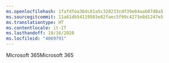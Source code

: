 ```yaml
---
ms.openlocfilehash: 1fafdfea36dc81a5c328233cdf39e84aab07d8a5
ms.sourcegitcommit: 11a61db54119503e82faec5f99c4273e8d1247e5
ms.translationtype: HT
ms.contentlocale: it-IT
ms.lasthandoff: 10/16/2020
ms.locfileid: "4069791"
---
```

<span data-ttu-id="0c47d-101">Microsoft 365</span><span class="sxs-lookup"><span data-stu-id="0c47d-101">Microsoft 365</span></span>